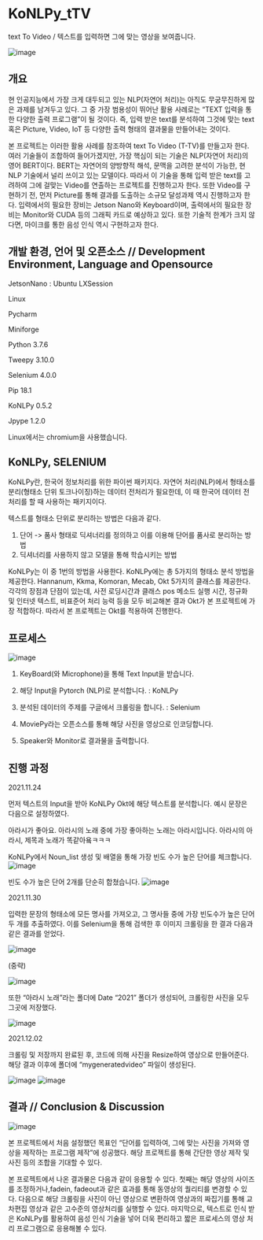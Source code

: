 # KoNLPy_tTV
text To Video / 텍스트를 입력하면 그에 맞는 영상을 보여줍니다.

![image](https://github.com/Junst/KoNLPy_tTV/blob/master/GitPic/%EA%B7%B8%EB%A6%BC1.jpg)

## 개요
현 인공지능에서 가장 크게 대두되고 있는 NLP(자연어 처리)는 아직도 무궁무진하게 많은 과제를 남겨두고 있다. 그 중 가장 범용성이 뛰어난 활용 사례로는 “TEXT 입력을 통한 다양한 출력 프로그램”이 될 것이다. 즉, 입력 받은 text를 분석하여 그것에 맞는 text 혹은 Picture, Video, IoT 등 다양한 출력 형태의 결과물을 만들어내는 것이다.

본 프로젝트는 이러한 활용 사례를 참조하여 text To Video (T-TV)를 만들고자 한다. 여러 기술들이 조합하여 들어가겠지만, 가장 핵심이 되는 기술은 NLP(자연어 처리)의 영어 BERT이다. BERT는 자연어의 양방향적 해석, 문맥을 고려한 분석이 가능한, 현 NLP 기술에서 널리 쓰이고 있는 모델이다. 따라서 이 기술을 통해 입력 받은 text를 고려하여 그에 걸맞는 Video를 연출하는 프로젝트를 진행하고자 한다. 또한 Video를 구현하기 전, 먼저 Picture를 통해 결과를 도출하는 소규모 달성과제 역시 진행하고자 한다.
입력에서의 필요한 장비는 Jetson Nano와 Keyboard이며, 출력에서의 필요한 장비는 Monitor와 CUDA 등의 그래픽 카드로 예상하고 있다. 또한 기술적 한계가 크지 않다면, 마이크를 통한 음성 인식 역시 구현하고자 한다.

## 개발 환경, 언어 및 오픈소스 // Development Environment, Language and Opensource
JetsonNano : Ubuntu LXSession

Linux

Pycharm

Miniforge

Python 3.7.6

Tweepy 3.10.0

Selenium 4.0.0

Pip 18.1

KoNLPy 0.5.2

Jpype 1.2.0

Linux에서는 chromium을 사용했습니다.

## KoNLPy, SELENIUM
KoNLPy란, 한국어 정보처리를 위한 파이썬 패키지다. 자연어 처리(NLP)에서 형태소를 분리(형태소 단위 토크나이징)하는 데이터 전처리가 필요한데, 이 때 한국어 데이터 전처리를 할 때 사용하는 패키지이다.

텍스트를 형태소 단위로 분리하는 방법은 다음과 같다.

1.	단어 -> 품사 형태로 딕셔너리를 정의하고 이를 이용해 단어를 품사로 분리하는 방법
2.	딕셔너리를 사용하지 않고 모델을 통해 학습시키는 방법

KoNLPy는 이 중 1번의 방법을 사용한다. KoNLPy에는 총 5가지의 형태소 분석 방법을 제공한다. Hannanum, Kkma, Komoran, Mecab, Okt 5가지의 클래스를 제공한다. 각각의 장점과 단점이 있는데, 사전 로딩시간과 클래스 pos 메소드 실행 시간, 정규화 및 인터넷 텍스트, 비표준어 처리 능력 등을 모두 비교해본 결과 Okt가 본 프로젝트에 가장 적합하다. 따라서 본 프로젝트는 Okt를 적용하여 진행한다.



## 프로세스
![image](https://github.com/Junst/KoNLPy_tTV/blob/master/GitPic/%EA%B7%B8%EB%A6%BC2.png)

1. KeyBoard(와 Microphone)을 통해 Text Input을 받습니다.

2. 해당 Input을 Pytorch (NLP)로 분석합니다. : KoNLPy 

3. 분석된 데이터의 주제를 구글에서 크롤링을 합니다. : Selenium

4. MoviePy라는 오픈소스를 통해 해당 사진을 영상으로 인코딩합니다.

5. Speaker와 Monitor로 결과물을 출력합니다.


## 진행 과정
2021.11.24

먼저 텍스트의 Input을 받아 KoNLPy Okt에 해당 텍스트를 분석합니다. 예시 문장은 다음으로 설정하였다.

아라시가 좋아요. 아라시의 노래 중에 가장 좋아하는 노래는 아라시입니다. 아라시의 아라시, 제목과 노래가 똑같아욬ㅋㅋㅋ

KoNLPy에서 Noun_list 생성 및 배열을 통해 가장 빈도 수가 높은 단어를 체크합니다.
![image](https://github.com/Junst/KoNLPy_tTV/blob/master/GitPic/tTV_NLP1.png)

빈도 수가 높은 단어 2개를 단순히 합쳤습니다.
![image](https://github.com/Junst/KoNLPy_tTV/blob/master/GitPic/tTV_NLP2.PNG)

2021.11.30

입력한 문장의 형태소에 모든 명사를 가져오고, 그 명사들 중에 가장 빈도수가 높은 단어 두 개를 추출하였다. 이를 Selenium을 통해 검색한 후 이미지 크롤링을 한 결과 다음과 같은 결과를 얻었다.

![image](https://github.com/Junst/KoNLPy-tTV/blob/master/GitPic/%EA%B7%B8%EB%A6%BC1.png)

(중략)

![image](https://github.com/Junst/KoNLPy-tTV/blob/master/GitPic/pic2.png)

또한 “아라시 노래”라는 폴더에 Date “2021” 폴더가 생성되어, 크롤링한 사진을 모두 그곳에 저장했다.

![image](https://github.com/Junst/KoNLPy-tTV/blob/master/GitPic/%EA%B7%B8%EB%A6%BC3.png)

2021.12.02

크롤링 및 저장까지 완료된 후, 코드에 의해 사진을 Resize하여 영상으로 만들어준다. 해당 결과 이후에 폴더에 “mygeneratedvideo” 파일이 생성된다.

![image](https://github.com/Junst/KoNLPy-tTV/blob/master/GitPic/%EA%B7%B8%EB%A6%BC4.png)
![image](https://github.com/Junst/KoNLPy-tTV/blob/master/GitPic/%EA%B7%B8%EB%A6%BC5.png)

## 결과 // Conclusion & Discussion 
![image](https://github.com/Junst/KoNLPy-tTV/blob/master/result.gif)

본 프로젝트에서 처음 설정했던 목표인 “단어를 입력하여, 그에 맞는 사진을 가져와 영상을 제작하는 프로그램 제작”에 성공했다. 해당 프로젝트를 통해 간단한 영상 제작 및 사진 등의 조합을 기대할 수 있다. 

본 프로젝트에서 나온 결과물은 다음과 같이 응용할 수 있다. 첫째는 해당 영상의 사이즈를 조정하거나,fadein, fadeout과 같은 효과를 통해 동영상의 퀄리티를 변경할 수 있다. 다음으로 해당 크롤링을 사진이 아닌 영상으로 변환하여 영상과의 짜집기를 통해 교차편집 영상과 같은 고수준의 영상처리를 실행할 수 있다. 마지막으로, 텍스트로 인식 받은 KoNLPy를 활용하여 음성 인식 기술을 넣어 더욱 편리하고 짧은 프로세스의 영상 처리 프로그램으로 응용해볼 수 있다.

